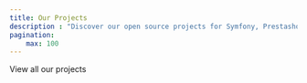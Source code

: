 ```yaml
---
title: Our Projects
description : "Discover our open source projects for Symfony, Prestashop, Wordpress, Magento, Sulu and other plateforms"
pagination:
    max: 100
---
```


View all our projects